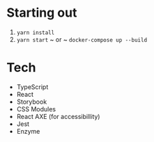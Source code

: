 # Starting out

1. `yarn install`
2. `yarn start` ~ or ~ `docker-compose up --build`

# Tech

- TypeScript
- React
- Storybook
- CSS Modules
- React AXE (for accessibillity)
- Jest
- Enzyme
